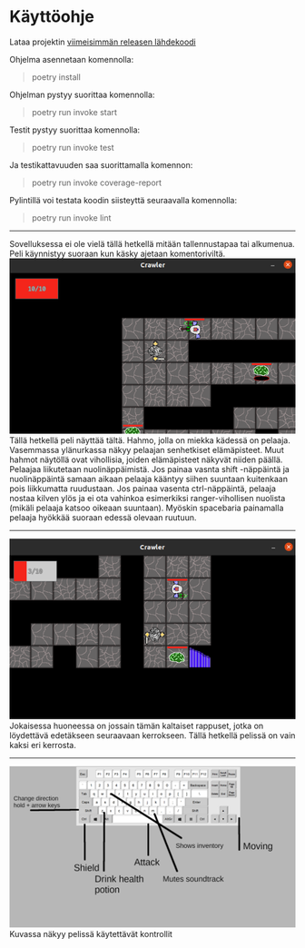 <h1>Käyttöohje</h1>

Lataa projektin <a href="https://github.com/mcdongo/ot-harjoitustyo/releases/tag/viikko6">viimeisimmän releasen lähdekoodi</a><br>

Ohjelma asennetaan komennolla:
> poetry install

Ohjelman pystyy suorittaa komennolla:
> poetry run invoke start

Testit pystyy suorittaa komennolla:
> poetry run invoke test

Ja testikattavuuden saa suorittamalla komennon: <br>
> poetry run invoke coverage-report

Pylintillä voi testata koodin siisteyttä seuraavalla komennolla: <br>
> poetry run invoke lint
<hr>
Sovelluksessa ei ole vielä tällä hetkellä mitään tallennustapaa tai alkumenua. Peli käynnistyy suoraan kun käsky ajetaan komentoriviltä.

<img src="game_window.png">
Tällä hetkellä peli näyttää tältä.
Hahmo, jolla on miekka kädessä on pelaaja. Vasemmassa ylänurkassa näkyy pelaajan senhetkiset elämäpisteet. Muut hahmot näytöllä ovat vihollisia, joiden elämäpisteet näkyvät niiden päällä. Pelaajaa liikutetaan nuolinäppäimistä. Jos painaa vasnta shift -näppäintä ja nuolinäppäintä samaan aikaan pelaaja kääntyy siihen suuntaan kuitenkaan pois liikkumatta ruudustaan. Jos painaa vasenta ctrl-näppäintä, pelaaja nostaa kilven ylös ja ei ota vahinkoa esimerkiksi ranger-vihollisen nuolista (mikäli pelaaja katsoo oikeaan suuntaan). Myöskin spacebaria painamalla pelaaja hyökkää suoraan edessä olevaan ruutuun.<hr>

<img src="stairs.png">
Jokaisessa huoneessa on jossain tämän kaltaiset rappuset, jotka on löydettävä edetäkseen seuraavaan kerrokseen. Tällä hetkellä pelissä on vain kaksi eri kerrosta.<hr>

<img src="keyboard_layout.png">
Kuvassa näkyy pelissä käytettävät kontrollit